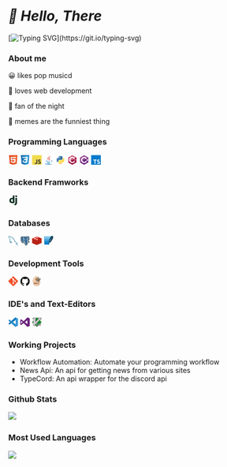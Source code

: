 # ***👋 Hello, There***
[![Typing SVG](https://readme-typing-svg.herokuapp.com/?color=F7B23F&lines=Welcome+to+my+GitHub;Fullstack++web+developer;Pleasure+to+meet+you;)](https://git.io/typing-svg)

### About me
 😀 likes pop musicd 
 
 💖 loves web development 
 
 🌇 fan of the night 
 
 🎨 memes are the funniest thing




### Programming Languages
<code><img height="20" src="https://github.com/devicons/devicon/blob/master/icons/html5/html5-original.svg"></code>
<code><img height="20" src="https://github.com/devicons/devicon/blob/master/icons/css3/css3-original.svg"></code>
<code><img height="20" src="https://github.com/devicons/devicon/blob/master/icons/javascript/javascript-original.svg"></code>
<code><img height="20" src="https://github.com/devicons/devicon/blob/master/icons/java/java-original.svg"></code>
<code><img height="20" src="https://github.com/devicons/devicon/blob/master/icons/python/python-original.svg"></code>
<code><img height="20" src="https://github.com/devicons/devicon/blob/master/icons/cplusplus/cplusplus-original.svg"></code>
<code><img height="20" src="https://github.com/devicons/devicon/blob/master/icons/csharp/csharp-original.svg"></code>
<code><img height="20" src="https://github.com/devicons/devicon/blob/master/icons/typescript/typescript-original.svg"></code>

### Backend Framworks
<code><img height="20" src="https://github.com/devicons/devicon/blob/master/icons/django/django-plain.svg"></code>

### Databases
<code><img height="20" src="https://github.com/devicons/devicon/blob/master/icons/mysql/mysql-original.svg"></code>
<code><img height="20" src="https://github.com/devicons/devicon/blob/master/icons/postgresql/postgresql-original.svg"></code>
<code><img height="20" src="https://github.com/devicons/devicon/blob/master/icons/redis/redis-original.svg"></code>
<code><img height="20" src="https://github.com/devicons/devicon/blob/master/icons/sqlite/sqlite-original.svg"></code>

### Development Tools
<code><img height="20" src="https://github.com/devicons/devicon/blob/master/icons/git/git-original.svg"></code>
<code><img height="20" src="https://github.com/devicons/devicon/blob/master/icons/github/github-original.svg"></code>
<code><img height="20" src="https://github.com/devicons/devicon/blob/master/icons/gcc/gcc-original.svg"></code>

### IDE's and Text-Editors
<code><img height="20" src="https://github.com/devicons/devicon/blob/master/icons/vscode/vscode-original.svg"></code>
<code><img height="20" src="https://github.com/devicons/devicon/blob/master/icons/visualstudio/visualstudio-plain.svg"></code>
<code><img height="20" src="https://github.com/devicons/devicon/blob/master/icons/vim/vim-original.svg"></code>


### Working Projects
 - Workflow Automation: Automate your programming workflow
 - News Api: An api for getting news from various sites 
 - TypeCord: An api wrapper for the discord api

### Github Stats
<a href="https://github.com/anuraghazra/github-readme-stats"><img height="200px" src="https://github-readme-stats.vercel.app/api?username=nuclearzzet&show_icons=true&theme=tokyonight"></a>
<br>
<h3>Most Used Languages</h3>
<a href="https://github.com/anuraghazra/github-readme-stats"><img height="170px" src="https://github-readme-stats.vercel.app/api/top-langs/?username=nuclearzzet&show_icons=true&theme=tokyonight&layout=compact"></a>

<!---
NiketJohn7/NiketJohn7 is a ✨ special ✨ repository because its `README.md` (this file) appears on your GitHub profile.
You can click the Preview link to take a look at your changes.
--->
